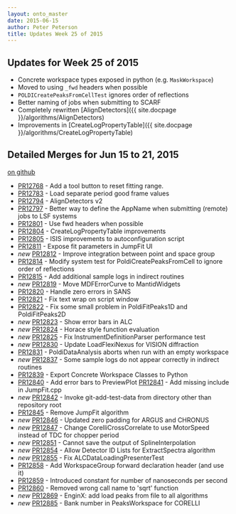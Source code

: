 ```yaml
---
layout: onto_master
date: 2015-06-15
author: Peter Peterson
title: Updates Week 25 of 2015
---
```

Updates for Week 25 of 2015
---------------------------
* Concrete workspace types exposed in python (e.g. `MaskWorkspace`)
* Moved to using `_fwd` headers when possible
* `POLDICreatePeaksFromCellTest` ignores order of reflections
* Better naming of jobs when submitting to SCARF
* Completely rewritten [AlignDetectors]({{ site.docpage }}/algorithms/AlignDetectors)
* Improvements in [CreateLogPropertyTable]({{ site.docpage }}/algorithms/CreateLogPropertyTable)

Detailed Merges for Jun 15 to 21, 2015
--------------------------------------
[on github](https://github.com/mantidproject/mantid/pulls?q=is%3Apr+merged%3A2015-06-16..2015-06-21)

* [PR12768](https://github.com/mantidproject/mantid/pull/12768) - Add a tool button to reset fitting range.
* [PR12783](https://github.com/mantidproject/mantid/pull/12783) - Load separate period good frame values
* [PR12794](https://github.com/mantidproject/mantid/pull/12794) - AlignDetectors v2
* [PR12797](https://github.com/mantidproject/mantid/pull/12797) - Better way to define the AppName when submitting (remote) jobs to LSF systems
* [PR12801](https://github.com/mantidproject/mantid/pull/12801) - Use fwd headers when possible
* [PR12804](https://github.com/mantidproject/mantid/pull/12804) - CreateLogPropertyTable improvements
* [PR12805](https://github.com/mantidproject/mantid/pull/12805) - ISIS improvements to autoconfiguration script
* [PR12811](https://github.com/mantidproject/mantid/pull/12811) - Expose fit parameters in JumpFit UI
* *new* [PR12812](https://github.com/mantidproject/mantid/pull/12812) - Improve integration between point and space group
* [PR12814](https://github.com/mantidproject/mantid/pull/12814) - Modify system test for PoldiCreatePeaksFromCell to ignore order of reflections
* [PR12815](https://github.com/mantidproject/mantid/pull/12815) - Add additional sample logs in indirect routines
* *new* [PR12819](https://github.com/mantidproject/mantid/pull/12819) - Move MDFErrorCurve to MantidWidgets
* [PR12820](https://github.com/mantidproject/mantid/pull/12820) - Handle zero errors in SANS
* [PR12821](https://github.com/mantidproject/mantid/pull/12821) - Fix text wrap on script window
* [PR12822](https://github.com/mantidproject/mantid/pull/12822) - Fix some small problem in PoldiFitPeaks1D and PoldiFitPeaks2D
* *new* [PR12823](https://github.com/mantidproject/mantid/pull/12823) - Show error bars in ALC
* *new* [PR12824](https://github.com/mantidproject/mantid/pull/12824) - Horace style function evaluation
* *new* [PR12825](https://github.com/mantidproject/mantid/pull/12825) - Fix InstrumentDefinitionParser performance test
* *new* [PR12830](https://github.com/mantidproject/mantid/pull/12830) - Update LoadFlexiNexus for VISION diffraction
* [PR12831](https://github.com/mantidproject/mantid/pull/12831) - PoldiDataAnalysis aborts when run with an empty workspace
* *new* [PR12837](https://github.com/mantidproject/mantid/pull/12837) - Some sample logs do not appear correctly in indirect routines
* [PR12839](https://github.com/mantidproject/mantid/pull/12839) - Export Concrete Workspace Classes to Python
* [PR12840](https://github.com/mantidproject/mantid/pull/12840) - Add error bars to PreviewPlot
 [PR12841](https://github.com/mantidproject/mantid/pull/12841) - Add missing include in JumpFit.cpp
* *new* [PR12842](https://github.com/mantidproject/mantid/pull/12842) - Invoke git-add-test-data from directory other than repository root
* [PR12845](https://github.com/mantidproject/mantid/pull/12845) - Remove JumpFit algorithm
* *new* [PR12846](https://github.com/mantidproject/mantid/pull/12846) - Updated zero padding for ARGUS and CHRONUS
* *new* [PR12847](https://github.com/mantidproject/mantid/pull/12847) - Change CorelliCrossCorrelate to use MotorSpeed instead of TDC for chopper period
* *new* [PR12851](https://github.com/mantidproject/mantid/pull/12851) - Cannot save the output of SplineInterpolation
* *new* [PR12854](https://github.com/mantidproject/mantid/pull/12854) - Allow Detector ID Lists for ExtractSpectra algorithm
* *new* [PR12855](https://github.com/mantidproject/mantid/pull/12855) - Fix ALCDataLoadingPresenterTest
* [PR12858](https://github.com/mantidproject/mantid/pull/12858) - Add WorkspaceGroup forward declaration header (and use it)
* [PR12859](https://github.com/mantidproject/mantid/pull/12859) - Introduced constant for number of nanoseconds per second
* [PR12860](https://github.com/mantidproject/mantid/pull/12860) - Removed wrong call name to 'sqrt' function
* *new* [PR12869](https://github.com/mantidproject/mantid/pull/12869) - EnginX: add load peaks from file to all algorithms
* *new* [PR12885](https://github.com/mantidproject/mantid/pull/12885) - Bank number in PeaksWorkspace for CORELLI
